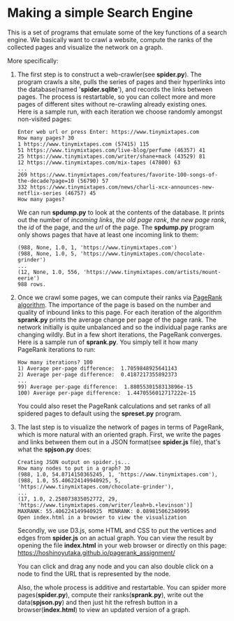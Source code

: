 # Making a simple Search Engine
This is a set of programs that emulate some of the key functions of a search engine. We basically want to crawl a website, compute the ranks of the collected pages and visualize the network on a graph. 

More specifically:  
1. The first step is to construct a web-crawler(see **spider.py**). The program crawls a site, pulls the series of pages and their hyperlinks into the database(named '**spider.sqlite**'), and records the links between pages. The process is restartable, so you can collect more and more pages of different sites without re-crawling already existing ones.  
Here is a sample run, with each iteration we choose randomly amongst non-visited pages:  
    ```
    Enter web url or press Enter: https://www.tinymixtapes.com
    How many pages? 30
    1 https://www.tinymixtapes.com (57415) 115
    51 https://www.tinymixtapes.com/live-blog/perfume (46357) 41
    25 https://www.tinymixtapes.com/writer/shane+mack (43529) 81
    12 https://www.tinymixtapes.com/mix-tapes (47800) 63
    ...
    269 https://www.tinymixtapes.com/features/favorite-100-songs-of-the-decade?page=10 (56790) 57
    332 https://www.tinymixtapes.com/news/charli-xcx-announces-new-netflix-series (46757) 45
    How many pages?
    ```  
    We can run **spdump.py** to look at the contents of the database. It prints out the number of *incoming links*, *the old page rank*, *the new page rank*, the *id* of the page, and the *url* of the page. The **spdump.py** program only shows pages that have at least one incoming link to them:  

    ```
    (988, None, 1.0, 1, 'https://www.tinymixtapes.com')
    (988, None, 1.0, 5, 'https://www.tinymixtapes.com/chocolate-grinder')
    ...
    (12, None, 1.0, 556, 'https://www.tinymixtapes.com/artists/mount-eerie')
    988 rows.
    ```  
2. Once we crawl some pages, we can compute their ranks via [PageRank algorithm](https://en.wikipedia.org/wiki/PageRank). The importance of the page is based on the number and quality of inbound links to this page. For each iteration of the algorithm **sprank.py** prints the average change per page of the page rank. The network initially is quite unbalanced and so the individual page ranks are changing wildly. But in a few short iterations, the PageRank converges.  
Here is a sample run of **sprank.py**. You simply tell it how many PageRank iterations to run:
    ```
    How many iterations? 100
    1) Average per-page difference:  1.7059848925641143
    2) Average per-page difference:  0.4187217355892373
    ...
    99) Average per-page difference:  1.8805530158313896e-15
    100) Average per-page difference:  1.4470556012717222e-15
    ```
    You could also reset the PageRank calculations and set ranks of all spidered pages to default using the **spreset.py** program.
3. The last step is to visualize the network of pages in terms of PageRank, which is more natural with an oriented graph. First, we write the pages and links between them out in a JSON format(see **spider.js** file), that's what the **spjson.py** does:
    ```
    Creating JSON output on spider.js...
    How many nodes to put in a graph? 30
    (988, 1.0, 54.8714150365245, 1, 'https://www.tinymixtapes.com'), 
    (988, 1.0, 55.406224149940925, 5, 'https://www.tinymixtapes.com/chocolate-grinder'),
    ...
    (17, 1.0, 2.258073835052772, 29, 'https://www.tinymixtapes.com/writer/leah+b.+levinson')]
    MAXRANK: 55.406224149940925  MINRANK: 0.089815062340995
    Open index.html in a browser to view the visualization
    ```
    Secondly, we use D3.js, some HTML and CSS to put the vertices and edges from **spider.js** on an actual graph. You can view the result by opening the file **index.html** in your web browser or directly on this page: https://hoshinoyutaka.github.io/pagerank_assignment/    
    
    You can click and drag any node and you can also double click on a node to find the URL that is represented by the node.  
    
    Also, the whole process is additive and restartable. You can spider more pages(**spider.py**), compute their ranks(**sprank.py**), write out the data(**spjson.py**) and then just hit the refresh button in a browser(**index.html**) to view an updated version of a graph.
